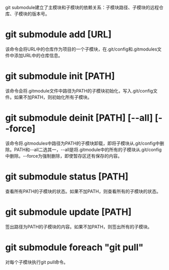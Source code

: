 git submodule建立了主模块和子模块的依赖关系：子模块路径、子模块的远程仓库、子模块的版本号。

# git submodule add [URL]

该命令会将URL中的仓库作为项目的一个子模块，在.git/config和.gitmodules文件中添加URL中的仓库信息。

# git submodule init [PATH]

该命令会将.gitmodule文件中路径为PATH的子模块初始化，写入.git/config文件。如果不加PATH，则初始化所有子模块。

# git submodule deinit [PATH] [--all] [--force]

该命令将.gitmodules中路径为PATH的子模块卸载，即将子模块从.git/config中删除。PATH和--all二选其一，--all是将.gitmodule中的所有的子模块从.git/config中删除。--force为强制删除，即使暂存区还有保存的内容。

# git submodule status [PATH]

查看所有PATH的子模块的状态。如果不加PATH，则查看所有的子模块的状态。

# git submodule update [PATH]

签出路径为PATH的子模块的内容。如果不加PATH，则签出所有的子模块。

# git submodule foreach "git pull"

对每个子模块执行git pull命令。
